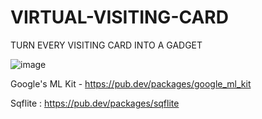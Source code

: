 # VIRTUAL-VISITING-CARD
TURN EVERY VISITING CARD INTO A GADGET

![image](https://github.com/PaponAhasan/VIRTUAL-VISITING-CARD/assets/59710234/91838b48-1d39-4180-bbcb-4d9270687911) 

Google's ML Kit - https://pub.dev/packages/google_ml_kit

Sqflite : https://pub.dev/packages/sqflite



